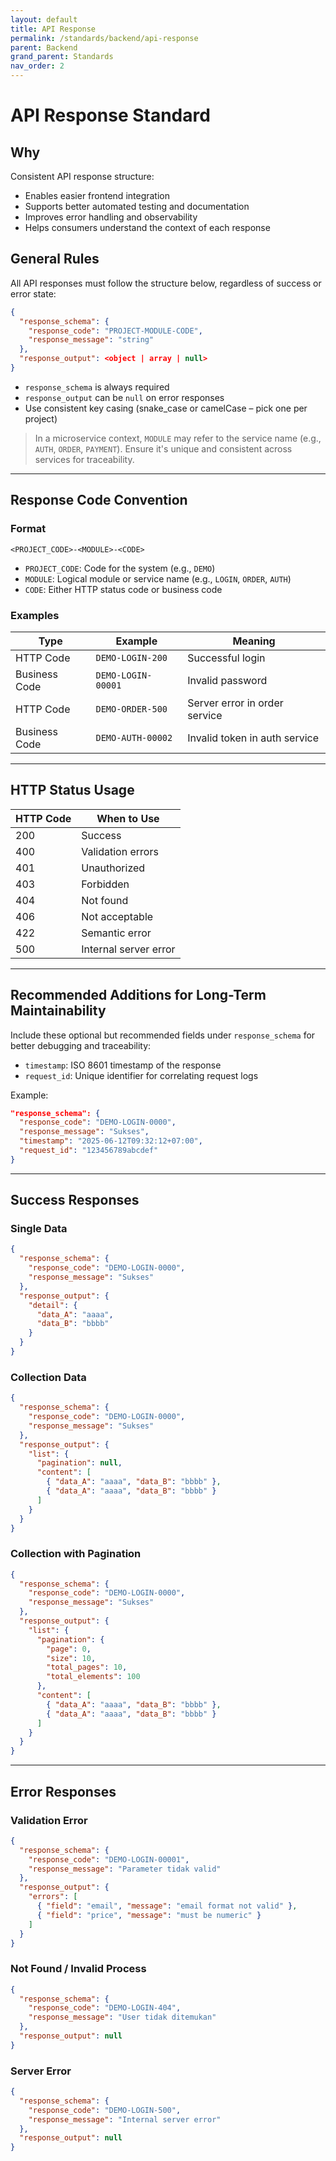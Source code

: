 ```yaml
---
layout: default
title: API Response
permalink: /standards/backend/api-response
parent: Backend
grand_parent: Standards
nav_order: 2
---
```


# API Response Standard

## Why

Consistent API response structure:
- Enables easier frontend integration
- Supports better automated testing and documentation
- Improves error handling and observability
- Helps consumers understand the context of each response

## General Rules

All API responses must follow the structure below, regardless of success or error state:

```json
{
  "response_schema": {
    "response_code": "PROJECT-MODULE-CODE",
    "response_message": "string"
  },
  "response_output": <object | array | null>
}
```

- `response_schema` is always required
- `response_output` can be `null` on error responses
- Use consistent key casing (snake_case or camelCase – pick one per project)

> In a microservice context, `MODULE` may refer to the service name (e.g., `AUTH`, `ORDER`, `PAYMENT`). Ensure it's unique and consistent across services for traceability.

---

## Response Code Convention

### Format
```
<PROJECT_CODE>-<MODULE>-<CODE>
```

- `PROJECT_CODE`: Code for the system (e.g., `DEMO`)
- `MODULE`: Logical module or service name (e.g., `LOGIN`, `ORDER`, `AUTH`)
- `CODE`: Either HTTP status code or business code

### Examples

| Type           | Example               | Meaning                        |
|----------------|-----------------------|--------------------------------|
| HTTP Code      | `DEMO-LOGIN-200`      | Successful login               |
| Business Code  | `DEMO-LOGIN-00001`    | Invalid password               |
| HTTP Code      | `DEMO-ORDER-500`      | Server error in order service |
| Business Code  | `DEMO-AUTH-00002`     | Invalid token in auth service |

---

## HTTP Status Usage

| HTTP Code | When to Use                         |
|-----------|-------------------------------------|
| 200       | Success                             |
| 400       | Validation errors                   |
| 401       | Unauthorized                        |
| 403       | Forbidden                           |
| 404       | Not found                           |
| 406       | Not acceptable                      |
| 422       | Semantic error                      |
| 500       | Internal server error               |

---

## Recommended Additions for Long-Term Maintainability

Include these optional but recommended fields under `response_schema` for better debugging and traceability:

- `timestamp`: ISO 8601 timestamp of the response
- `request_id`: Unique identifier for correlating request logs

Example:

```json
"response_schema": {
  "response_code": "DEMO-LOGIN-0000",
  "response_message": "Sukses",
  "timestamp": "2025-06-12T09:32:12+07:00",
  "request_id": "123456789abcdef"
}
```

---

## Success Responses

### Single Data
```json
{
  "response_schema": {
    "response_code": "DEMO-LOGIN-0000",
    "response_message": "Sukses"
  },
  "response_output": {
    "detail": {
      "data_A": "aaaa",
      "data_B": "bbbb"
    }
  }
}
```

### Collection Data
```json
{
  "response_schema": {
    "response_code": "DEMO-LOGIN-0000",
    "response_message": "Sukses"
  },
  "response_output": {
    "list": {
      "pagination": null,
      "content": [
        { "data_A": "aaaa", "data_B": "bbbb" },
        { "data_A": "aaaa", "data_B": "bbbb" }
      ]
    }
  }
}
```

### Collection with Pagination
```json
{
  "response_schema": {
    "response_code": "DEMO-LOGIN-0000",
    "response_message": "Sukses"
  },
  "response_output": {
    "list": {
      "pagination": {
        "page": 0,
        "size": 10,
        "total_pages": 10,
        "total_elements": 100
      },
      "content": [
        { "data_A": "aaaa", "data_B": "bbbb" },
        { "data_A": "aaaa", "data_B": "bbbb" }
      ]
    }
  }
}
```

---

## Error Responses

### Validation Error
```json
{
  "response_schema": {
    "response_code": "DEMO-LOGIN-00001",
    "response_message": "Parameter tidak valid"
  },
  "response_output": {
    "errors": [
      { "field": "email", "message": "email format not valid" },
      { "field": "price", "message": "must be numeric" }
    ]
  }
}
```

### Not Found / Invalid Process
```json
{
  "response_schema": {
    "response_code": "DEMO-LOGIN-404",
    "response_message": "User tidak ditemukan"
  },
  "response_output": null
}
```

### Server Error
```json
{
  "response_schema": {
    "response_code": "DEMO-LOGIN-500",
    "response_message": "Internal server error"
  },
  "response_output": null
}
```
